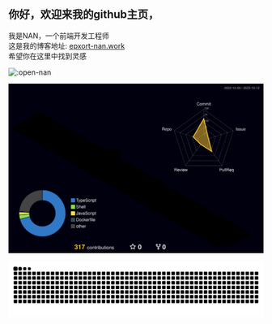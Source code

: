 ## 你好，欢迎来我的github主页，
我是NAN，一个前端开发工程师  
这是我的博客地址: [epxort-nan.work](epxort-nan.work)  
希望你在这里中找到灵感  

![:open-nan](https://count.getloli.com/get/@:open-nan)

<!-- [![Anurag's GitHub stats](https://github-readme-stats.vercel.app/api?username=anuraghazra)](https://github.com/anuraghazra/github-readme-stats) -->

![](./profile-3d-contrib/profile-night-rainbow.svg)

<picture>
  <source media="(prefers-color-scheme: dark)" srcset="https://raw.githubusercontent.com/open-nan/open-nan/output/github-contribution-grid-snake-dark.svg" />
  <source media="(prefers-color-scheme: light)" srcset="https://raw.githubusercontent.com/open-nan/open-nan/output/github-contribution-grid-snake.svg" />
  <img alt="github-snake" src="https://raw.githubusercontent.com/open-nan/open-nan/output/github-contribution-grid-snake.svg" />
</picture>
